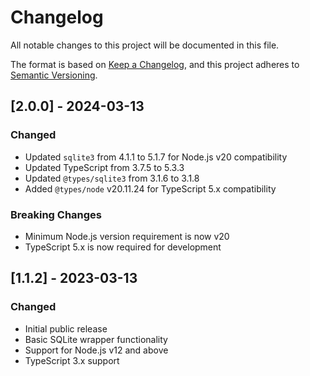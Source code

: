 # Changelog

All notable changes to this project will be documented in this file.

The format is based on [Keep a Changelog](https://keepachangelog.com/en/1.0.0/),
and this project adheres to [Semantic Versioning](https://semver.org/spec/v2.0.0.html).

## [2.0.0] - 2024-03-13

### Changed
- Updated `sqlite3` from 4.1.1 to 5.1.7 for Node.js v20 compatibility
- Updated TypeScript from 3.7.5 to 5.3.3
- Updated `@types/sqlite3` from 3.1.6 to 3.1.8
- Added `@types/node` v20.11.24 for TypeScript 5.x compatibility

### Breaking Changes
- Minimum Node.js version requirement is now v20
- TypeScript 5.x is now required for development

## [1.1.2] - 2023-03-13

### Changed
- Initial public release
- Basic SQLite wrapper functionality
- Support for Node.js v12 and above
- TypeScript 3.x support